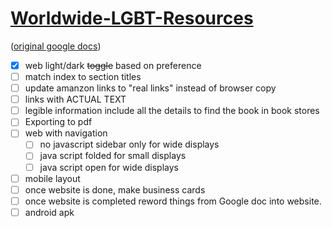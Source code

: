 
# [Worldwide-LGBT-Resources](https://pongopaws.github.io/Worldwide-LGBT-Resources/)

([original google docs](https://docs.google.com/document/d/1eLLK7EXLlJCDyJaAQXykwKjKp0m5XphUI_erLkgu8_0/edit))

- [x] web light/dark ~~toggle~~ based on preference
- [ ] match index to section titles
- [ ] update amanzon links to "real links" instead of browser copy 
- [ ] links with ACTUAL TEXT
- [ ] legible information include all the details to find the book in book stores
- [ ] Exporting to pdf
- [ ] web with navigation
  - [ ] no javascript sidebar only for wide displays
  - [ ] java script folded for small displays
  - [ ] java script open for wide displays
- [ ] mobile layout
- [ ] once website is done, make business cards
- [ ] once website is completed reword things from Google doc into website.
- [ ] android apk
